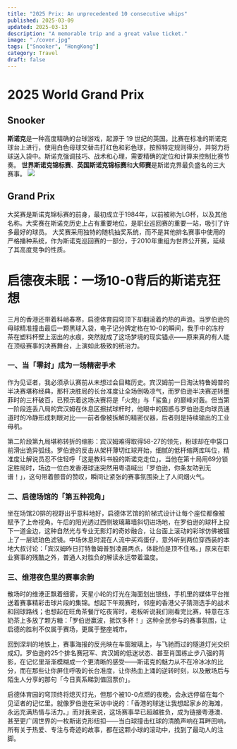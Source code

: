 ```yaml
---
title: "2025 Prix: An unprecedented 10 consecutive whips"
published: 2025-03-09
updated: 2025-03-13
description: "A memorable trip and a great value ticket."
image: "./cover.jpg"
tags: ["Snooker", "HongKong"]
category: Travel
draft: false
---
```


# 2025 World Grand Prix
## Snooker

**斯诺克**是一种高度精确的台球游戏，起源于 19 世纪的英国。比赛在标准的斯诺克球台上进行，使用白色母球交替击打红色和彩色球，按照特定规则得分，并努力将球送入袋中。斯诺克强调技巧、战术和心理，需要精确的定位和计算来控制比赛节奏。
**世界斯诺克锦标赛**、**英国斯诺克锦标赛**和**大师赛**是斯诺克界最负盛名的三大赛事。
![](https://www.notion.so/World-Grand-Prix-2025-1befa376bdc581b9a050ee3b16a9c9cc?pvs=4)
## Grand Prix

大奖赛是斯诺克锦标赛的前身，最初成立于1984年，以前被称为LG杯，以及其他名称。大奖赛在斯诺克历史上占有重要地位，是职业巡回赛的重要一站，吸引了许多最好的球员。
大奖赛采用独特的随机抽奖系统，而不是其他排名赛事中使用的严格播种系统，作为斯诺克巡回赛的一部分，于2010年重组为世界公开赛，延续了其高度竞争的性质。

# 启德夜未眠：一场10-0背后的斯诺克狂想  

三月的香港还带着料峭春寒，启德体育园穹顶下却翻滚着灼热的声浪。当罗伯逊的母球精准撞击最后一颗黑球入袋，电子记分牌定格在10-0的瞬间，我手中的冻柠茶在塑料杯壁上洇出的水痕，突然就成了这场梦境的现实锚点——原来真的有人能在顶级赛事的决赛舞台，上演如此极致的统治力。  
### 一、当「零封」成为一场精密手术  

作为见证者，我必须承认赛前从未想过会目睹历史。宾汉姆前一日淘汰特鲁姆普的半决赛堪称经典，那杆决胜局的长台准度让全场倒吸凉气，而罗伯逊半决赛逆转墨菲时的三杆破百，已预示着这场决赛将是「火炮」与「鲨鱼」的巅峰对轰。但当第一阶段连丢八局的宾汉姆在休息区擦拭球杆时，他眼中的困惑与罗伯逊走向球员通道时的冷静形成刺眼对比——前者像被拆解的精密仪器，后者则是持续输出的工业母机。  

第二阶段第九局堪称转折的缩影：宾汉姆难得取得58-27的领先，粉球却在中袋口前滑出诡异弧线。罗伯逊的反击从架杆薄切红球开始，细腻的低杆缩两库叫位，精准度让解说员忍不住轻呼「这是教科书般的斯诺克走位」。当他在第十局用69分锁定胜局时，场边一位白发香港球迷突然用粤语喊出「罗伯逊，你条友叻到无谱！」，这句带着颤音的赞叹，瞬间让紧张的赛事氛围染上了人间烟火气。  
### 二、启德场馆的「第五种视角」  

坐在场馆20排的视野出乎意料地好，启德体艺馆的阶梯式设计让每个座位都像被赋予了上帝视角。午后的阳光透过西侧玻璃幕墙斜切进场地，在罗伯逊的球杆上投下一道金边，这种自然光与专业无影灯的奇妙融合，让台面上滚动的彩球仿佛被镀上了一层琥珀色滤镜。中场休息时混在人流中买鸡蛋仔，意外听到两位穿西装的本地大叔讨论：「宾汉姆昨日打特鲁姆普到凌晨两点，体能怕是顶不住咯。」原来在职业赛事的残酷之外，普通人对胜负的解读永远带着温度。  
  
### 三、维港夜色里的赛事余韵  

散场时的维港正飘着细雾，天星小轮的灯光在海面划出银线，手机里的媒体平台推送着赛事精彩击球片段的集锦。想起下午观赛时，邻座的香港父子猜测选手的战术和回球路线；也想起在旺角茶餐厅吃夜宵时，老板听说我们刚看完比赛，特意在冻奶茶上多放了颗方糖：「罗伯逊赢波，抵饮多杯！」这种全民参与的赛事氛围，让启德的胜利不仅属于赛场，更属于整座城市。  

回到深圳的地铁上，赛事海报的反光映在车窗玻璃上，与飞驰而过的隧道灯光交织成幻。罗伯逊的25个排名赛冠军、宾汉姆的低迷状态、甚至肖国栋止步八强的背影，在记忆里渐渐模糊成一个更清晰的感受——斯诺克的魅力从不在冷冰冰的比分，而在那些让你屏住呼吸的长台准度，让你热血上涌的逆转时刻，以及散场后与陌生人分享的那句「今日真系睇到值回票价」。  

启德体育园的穹顶终将熄灭灯光，但那个被10-0点燃的夜晚，会永远停留在每个见证者的记忆里。就像罗伯逊在采访中说的：「香港的球迷让我想起家乡的海滩，永远充满热情与活力。」而对我来说，这场赛事早已超越胜负，成为链接粤港澳、甚至更广阔世界的一枚斯诺克形纽扣——当白球撞击红球的清脆声响在耳畔回响，所有关于热爱、专注与奇迹的故事，都在这颗小球的滚动中，找到了最动人的注脚。
